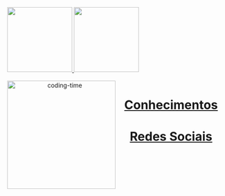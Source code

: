 <a href="https://github.com/jao-codes">
  <img height="150em" src="https://github-readme-stats.vercel.app/api?username=jao-codes&show_icons=true&theme=dark&"/>

  <img height="150em" src="https://github-readme-stats.vercel.app/api/top-langs/?username=jao-codes&layout=compact&langs_count=11&theme=dark"/>

<div  align="center"> 
  <div style="display: inline_block"><br>
    <img align="left" height="250" alt="coding-time" src="code.gif">
    <h1 align="center">Conhecimentos</h1>
    
   </div>


  <h1 align="center">Redes Sociais</h1>
   
</div>
